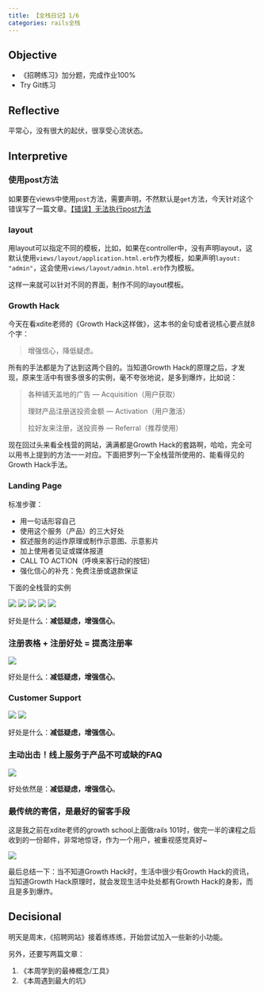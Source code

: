 ```yaml
---
title: 【全栈日记】1/6
categories: rails全栈
---
```


## Objective

- 《招聘练习》加分题，完成作业100%
- Try Git练习

## Reflective

平常心，没有很大的起伏，很享受心流状态。

## Interpretive

### 使用post方法

如果要在views中使用`post`方法，需要声明，不然默认是`get`方法，今天针对这个错误写了一篇文章。[【错误】无法执行post方法][1]

### layout

用layout可以指定不同的模板，比如，如果在controller中，没有声明layout，这默认使用`views/layout/application.html.erb`作为模板，如果声明`layout: "admin"`，这会使用`views/layout/admin.html.erb`作为模板。

这样一来就可以针对不同的界面，制作不同的layout模板。

### Growth Hack

今天在看xdite老师的《Growth Hack这样做》，这本书的金句或者说核心要点就8个字：

> 增强信心，降低疑虑。

所有的手法都是为了达到这两个目的。当知道Growth Hack的原理之后，才发现，原来生活中有很多很多的实例，毫不夸张地说，是多到爆炸，比如说：

> 各种铺天盖地的广告 — Acquisition（用户获取）
> 
> 理财产品注册送投资金额 — Activation（用户激活）
> 
> 拉好友来注册，送投资券 — Referral（推荐使用）

现在回过头来看全栈营的网站，满满都是Growth Hack的套路啊，哈哈，完全可以用书上提到的方法一一对应。下面把罗列一下全栈营所使用的、能看得见的Growth Hack手法。

### Landing Page

标准步骤：

- 用一句话形容自己
- 使用这个服务（产品）的三大好处
- 叙述服务的运作原理或制作示意图、示意影片
- 加上使用者见证或媒体报道
- CALL TO ACTION（呼唤来客行动的按钮）
- 强化信心的补充：免费注册或退款保证

下面的全栈营的实例

![][image-1]
![][image-2]
![][image-3]
![][image-4]
![][image-5]

好处是什么：**减低疑虑，增强信心**。

### 注册表格 + 注册好处 = 提高注册率

![][image-6]

好处是什么：**减低疑虑，增强信心**。

### Customer Support

![][image-7]
![][image-8]

好处是什么：**减低疑虑，增强信心**。

### 主动出击！线上服务于产品不可或缺的FAQ

![][image-9]

好处依然是：**减低疑虑，增强信心**。

### 最传统的寄信，是最好的留客手段

这是我之前在xdite老师的growth school上面做rails 101时，做完一半的课程之后收到的一份邮件，非常地惊讶，作为一个用户，被重视感觉真好\~

![][image-10]

最后总结一下：当不知道Growth Hack时，生活中很少有Growth Hack的资讯，当知道Growth Hack原理时，就会发现生活中处处都有Growth Hack的身影，而且是多到爆炸。

## Decisional

明天是周末，《招聘网站》接着练练练，开始尝试加入一些新的小功能。

另外，还要写两篇文章：

1. 《本周学到的最棒概念/工具》
2. 《本周遇到最大的坑》

[1]:	http://raimonfuns-blog.logdown.com/posts/1278452

[image-1]:	http://oggx6lf7f.bkt.clouddn.com/h9q68.png
[image-2]:	http://oggx6lf7f.bkt.clouddn.com/tif44.png
[image-3]:	http://oggx6lf7f.bkt.clouddn.com/45l28.png
[image-4]:	http://oggx6lf7f.bkt.clouddn.com/qqvat.png
[image-5]:	http://oggx6lf7f.bkt.clouddn.com/p56mg.png
[image-6]:	http://oggx6lf7f.bkt.clouddn.com/4jtej.png
[image-7]:	http://oggx6lf7f.bkt.clouddn.com/5ij0o.png
[image-8]:	http://oggx6lf7f.bkt.clouddn.com/ltzmn.png
[image-9]:	http://oggx6lf7f.bkt.clouddn.com/59hks.png
[image-10]:	http://oggx6lf7f.bkt.clouddn.com/jduy1.png